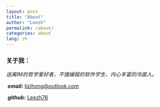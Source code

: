```yaml
---
layout: post
title: "About"
author: "Leezh"
permalink: /about/
categories: about
lang: zh
---
```


### 关于我：

*逃离IM的哲学爱好者，不擅编程的软件学生，内心丰富的冷面人。*

​ ***email:***  [lizihong@outlook.com](mailto:lizihong@outlook.com)

​ ***github:***  [Leezh76](https://github.com/Leezh76)